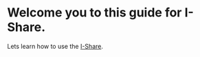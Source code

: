 # Welcome you to this guide for I-Share.
 Lets learn how to use the [I-Share](https://github.com/Rajesh-JP/hypertech/raw/master/ishare-1.0.apk).
